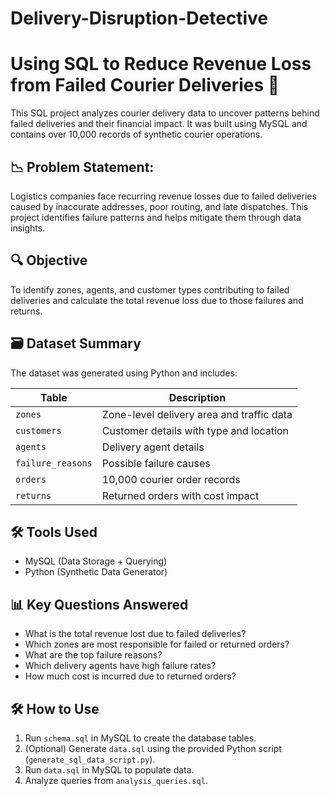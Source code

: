 # Delivery-Disruption-Detective

# Using SQL to Reduce Revenue Loss from Failed Courier Deliveries 🚚

This SQL project analyzes courier delivery data to uncover patterns behind failed deliveries and their financial impact. It was built using MySQL and contains over 10,000 records of synthetic courier operations.

## 📉 Problem Statement:

Logistics companies face recurring revenue losses due to failed deliveries caused by inaccurate addresses, poor routing, and late dispatches. This project identifies failure patterns and helps mitigate them through data insights.

## 🔍 Objective

To identify zones, agents, and customer types contributing to failed deliveries and calculate the total revenue loss due to those failures and returns.

## 🗃️ Dataset Summary

The dataset was generated using Python and includes:

| Table              | Description                                      |
|-------------------|--------------------------------------------------|
| `zones`           | Zone-level delivery area and traffic data        |
| `customers`       | Customer details with type and location          |
| `agents`          | Delivery agent details                           |
| `failure_reasons` | Possible failure causes                          |
| `orders`          | 10,000 courier order records                     |
| `returns`         | Returned orders with cost impact                 |

## 🛠️ Tools Used
- MySQL (Data Storage + Querying)
- Python (Synthetic Data Generator)

## 📊 Key Questions Answered

- What is the total revenue lost due to failed deliveries?
- Which zones are most responsible for failed or returned orders?
- What are the top failure reasons?
- Which delivery agents have high failure rates?
- How much cost is incurred due to returned orders?

## 🛠️ How to Use
1. Run `schema.sql` in MySQL to create the database tables.
2. (Optional) Generate `data.sql` using the provided Python script (`generate_sql_data_script.py`).
3. Run `data.sql` in MySQL to populate data.
4. Analyze queries from `analysis_queries.sql`.


